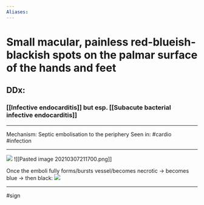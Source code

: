 ```yaml
---
Aliases:
---
```

# Small macular, painless red-blueish-blackish spots on the palmar surface of the hands and feet
## DDx:
### [[Infective endocarditis]] but esp. [[Subacute bacterial infective endocarditis]]

---
Mechanism: Septic embolisation to the periphery
Seen in: #cardio #infection 

---

![](http://4.bp.blogspot.com/_ZWqgYBROGHw/TAqJc_k453I/AAAAAAAAA3U/BhrsFO8iY5I/s1600/osler_s_node.jpg)
![[Pasted image 20210307211700.png]]

Once the emboli fully forms/bursts vessel/becomes necrotic -> becomes blue -> then black:
![](http://4.bp.blogspot.com/_ZWqgYBROGHw/TAqFZPlz4XI/AAAAAAAAA20/p7aljPbsHaM/s1600/janeway_lesion.jpg)

---
#sign 